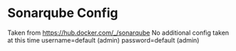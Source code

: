 # Sonarqube Config
Taken from https://hub.docker.com/_/sonarqube
No additional config taken at this time
username=default (admin)
password=default (admin)